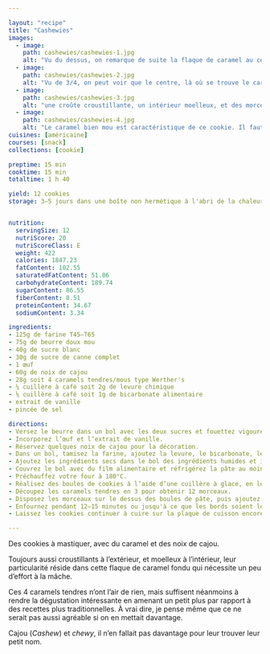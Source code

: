 ```yaml
---

layout: "recipe"
title: "Cashewies"
images:
  - image:
    path: cashewies/cashewies-1.jpg
    alt: "Vu du dessus, on remarque de suite la flaque de caramel au centre. Les noix de cajou décorent, mais se retrouvent également dans la pâte pour ajouter du croquant."
  - image:
    path: cashewies/cashewies-2.jpg
    alt: "Vu de 3/4, on peut voir que le centre, là où se trouve le caramel tendre, s’est affaissé à la cuisson. Je déconseille donc de les placer au œur de la boule en espérant obtenir du caramel fondu."
  - image:
    path: cashewies/cashewies-3.jpg
    alt: "une croûte croustillante, un intérieur moelleux, et des morceaux de noix de cajou ici et là."
  - image:
    path: cashewies/cashewies-4.jpg
    alt: "Le caramel bien mou est caractéristique de ce cookie. Il faut se débrouiller pour en prendre un peu à chaque bouchée, plutôt que de garder le centre pour la fin."
cuisines: [américaine]
courses: [snack]
collections: [cookie]

preptime: 15 min
cooktime: 15 min
totaltime: 1 h 40

yield: 12 cookies
storage: 3–5 jours dans une boîte non hermétique à l'abri de la chaleur et la lumière, en utilisant du papier cuisson ou de l'essuie-tout pour les séparer en étages si besoin. 2–3 mois au congélateur.


nutrition:
  servingSize: 12
  nutriScore: 20
  nutriScoreClass: E
  weight: 422
  calories: 1847.23
  fatContent: 102.55
  saturatedFatContent: 51.86
  carbohydrateContent: 189.74
  sugarContent: 86.55
  fiberContent: 8.51
  proteinContent: 34.67
  sodiumContent: 3.34

ingredients:
- 125g de farine T45–T65
- 75g de beurre doux mou
- 40g de sucre blanc
- 30g de sucre de canne complet
- 1 œuf
- 60g de noix de cajou
- 28g soit 4 caramels tendres/mous type Werther's
- ¼ cuillère à café soit 2g de levure chimique
- ⅛ cuillère à café soit 1g de bicarbonate alimentaire
- extrait de vanille
- pincée de sel

directions:
- Versez le beurre dans un bol avec les deux sucres et fouettez vigoureusement pour obtenir une belle crème bien aérée.
- Incorporez l’œuf et l’extrait de vanille.
- Réservez quelques noix de cajou pour la décoration.
- Dans un bol, tamisez la farine, ajoutez la levure, le bicarbonate, le sel, et les noix de cajou. mélangez.
- Ajoutez les ingrédients secs dans le bol des ingrédients humides et incorporez-les à la maryse sans trop travailler la pâte.
- Couvrez le bol avec du film alimentaire et réfrigérez la pâte au moins 1 h au frigo.
- Préchauffez votre four à 180°C.
- Réalisez des boules de cookies à l’aide d’une cuillère à glace, en les espaçant bien les unes des autres sur la plaque de cuisson – ils vont doubler de taille –, puis écrasez-lez légèrement avec la paume de la main.
- Découpez les caramels tendres en 3 pour obtenir 12 morceaux.
- Disposez les morceaux sur le dessus des boules de pâte, puis ajoutez les noix de cajou pour la décoration.
- Enfournez pendant 12–15 minutes ou jusqu'à ce que les bords soient légèrement dorés et le caramel, fondu. 
- Laissez les cookies continuer à cuire sur la plaque de cuisson encore 10 minutes avant de les transférer sur une grille.

---
```


Des cookies à mastiquer, avec du caramel et des noix de cajou. 

Toujours aussi croustillants à l’extérieur, et moelleux à l’intérieur, leur particularité réside dans cette flaque de caramel fondu qui nécessite un peu d’effort à la mâche. 

Ces 4 caramels tendres n’ont l’air de rien, mais suffisent néanmoins à rendre la dégustation intéressante en amenant un petit plus par rapport à des recettes plus traditionnelles. À vrai dire, je pense même que ce ne serait pas aussi agréable si on en mettait davantage. 

Cajou (<i lang="en">Cashew</i>) et <i lang="en">chewy</i>, il n’en fallait pas davantage pour leur trouver leur petit nom.
